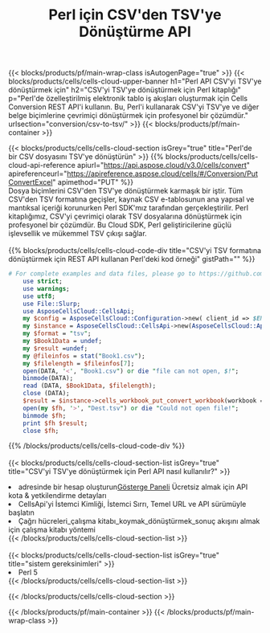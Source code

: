﻿---
title: Perl için CSV'den TSV'ye Dönüştürme API
description:  CSV formatındaki dosyayı TSV formatındaki dosyaya dönüştürmek için Aspose.Cells Cloud SDK for Perl'i kullanma.
url: /tr/perl/conversion/csv-to-tsv/
---
{{< blocks/products/pf/main-wrap-class isAutogenPage="true" >}}
{{< blocks/products/cells/cells-cloud-upper-banner h1="Perl API CSV\'yi TSV\'ye dönüştürmek için" h2="CSV\'yi TSV\'ye dönüştürmek için Perl kitaplığı" p="Perl\'de özelleştirilmiş elektronik tablo iş akışları oluşturmak için Cells Conversion REST API\'i kullanın. Bu, Perl\'i kullanarak CSV\'yi TSV\'ye ve diğer belge biçimlerine çevrimiçi dönüştürmek için profesyonel bir çözümdür." urlsection="conversion/csv-to-tsv/" >}}
{{< blocks/products/pf/main-container >}}

{{< blocks/products/cells/cells-cloud-section isGrey="true" title="Perl\'de bir CSV dosyasını TSV\'ye dönüştürün" >}}
{{% blocks/products/cells/cells-cloud-api-reference apiurl="https://api.aspose.cloud/v3.0/cells/convert" apireferenceurl="https://apireference.aspose.cloud/cells/#/Conversion/PutConvertExcel" apimethod="PUT" %}}
<br/>
Dosya biçimlerini CSV'den TSV'ye dönüştürmek karmaşık bir iştir. Tüm CSV'den TSV formatına geçişler, kaynak CSV e-tablosunun ana yapısal ve mantıksal içeriği korunurken Perl SDK'mız tarafından gerçekleştirilir. Perl kitaplığımız, CSV'yi çevrimiçi olarak TSV dosyalarına dönüştürmek için profesyonel bir çözümdür. Bu Cloud SDK, Perl geliştiricilerine güçlü işlevsellik ve mükemmel TSV çıkışı sağlar.
<br/>
<br/>
{{% blocks/products/cells/cells-cloud-code-div title="CSV\'yi TSV formatına dönüştürmek için REST API kullanan Perl\'deki kod örneği" gistPath="" %}}
 
```perl
# For complete examples and data files, please go to https://github.com/aspose-cells-cloud/aspose-cells-cloud-perl/
    use strict;
    use warnings;
    use utf8; 
    use File::Slurp;
    use AsposeCellsCloud::CellsApi;
    my $config = AsposeCellsCloud::Configuration->new( client_id => $ENV{'ProductClientId'}, client_secret => $ENV{'ProductClientSecret'});
    my $instance = AsposeCellsCloud::CellsApi->new(AsposeCellsCloud::ApiClient->new( $config));
    my $format = "tsv";
    my $Book1Data = undef;
    my $result =undef;
    my @fileinfos = stat("Book1.csv");
    my $filelength = $fileinfos[7];
    open(DATA, '<', "Book1.csv") or die "file can not open, $!";
    binmode(DATA);
    read (DATA, $Book1Data, $filelength);
    close (DATA); 
    $result = $instance->cells_workbook_put_convert_workbook(workbook => $Book1Data, format => $format);
    open(my $fh, '>', "Dest.tsv") or die "Could not open file!";
    binmode $fh;
    print $fh $result;
    close $fh;
```
 
{{% /blocks/products/cells/cells-cloud-code-div %}}
<br/>
<br/>
{{< blocks/products/cells/cells-cloud-section-list isGrey="true" title="CSV\'yi TSV\'ye dönüştürmek için Perl API nasıl kullanılır?" >}}
<li> adresinde bir hesap oluşturun<a href="https://dashboard.aspose.cloud/">Gösterge Paneli</a> Ücretsiz almak için API kota & yetkilendirme detayları</li>
<li>CellsApi'yi İstemci Kimliği, İstemci Sırrı, Temel URL ve API sürümüyle başlatın</li>
<li>Çağrı hücreleri_çalışma kitabı_koymak_dönüştürmek_sonuç akışını almak için çalışma kitabı yöntemi</li>
{{< /blocks/products/cells/cells-cloud-section-list >}}
<br/>
<br/>
{{< blocks/products/cells/cells-cloud-section-list isGrey="true" title="sistem gereksinimleri" >}}
<li>Perl 5</li>
{{< /blocks/products/cells/cells-cloud-section-list >}}

{{< /blocks/products/cells/cells-cloud-section >}}

{{< /blocks/products/pf/main-container >}}
{{< /blocks/products/pf/main-wrap-class >}}

